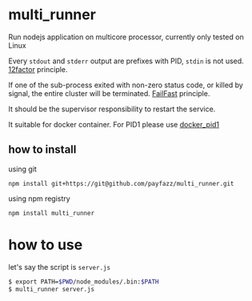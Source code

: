 # multi_runner

Run nodejs application on multicore processor, currently only tested on Linux

Every `stdout` and `stderr` output are prefixes with PID, `stdin` is not used. [12factor](https://12factor.net/) principle.

If one of the sub-process exited with non-zero status code, or killed by signal, the entire cluster will be terminated. [FailFast](http://wiki.c2.com/?FailFast) principle.

It should be the supervisor responsibility to restart the service.

It suitable for docker container. For PID1 please use [docker_pid1](https://github.com/win-t/docker_pid1)

## how to install
using git
```
npm install git+https://git@github.com/payfazz/multi_runner.git
```

using npm registry
```
npm install multi_runner
```

# how to use
let's say the script is `server.js`
```sh
$ export PATH=$PWD/node_modules/.bin:$PATH
$ multi_runner server.js
```
